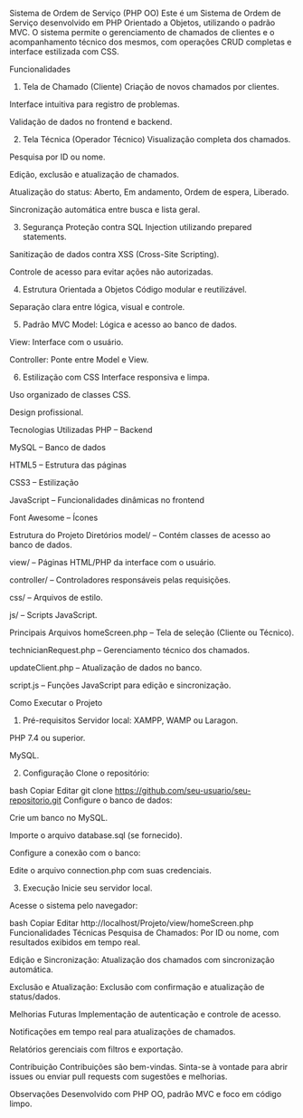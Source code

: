 Sistema de Ordem de Serviço (PHP OO)
Este é um Sistema de Ordem de Serviço desenvolvido em PHP Orientado a Objetos, utilizando o padrão MVC. O sistema permite o gerenciamento de chamados de clientes e o acompanhamento técnico dos mesmos, com operações CRUD completas e interface estilizada com CSS.

Funcionalidades
1. Tela de Chamado (Cliente)
Criação de novos chamados por clientes.

Interface intuitiva para registro de problemas.

Validação de dados no frontend e backend.

2. Tela Técnica (Operador Técnico)
Visualização completa dos chamados.

Pesquisa por ID ou nome.

Edição, exclusão e atualização de chamados.

Atualização do status: Aberto, Em andamento, Ordem de espera, Liberado.

Sincronização automática entre busca e lista geral.

3. Segurança
Proteção contra SQL Injection utilizando prepared statements.

Sanitização de dados contra XSS (Cross-Site Scripting).

Controle de acesso para evitar ações não autorizadas.

4. Estrutura Orientada a Objetos
Código modular e reutilizável.

Separação clara entre lógica, visual e controle.

5. Padrão MVC
Model: Lógica e acesso ao banco de dados.

View: Interface com o usuário.

Controller: Ponte entre Model e View.

6. Estilização com CSS
Interface responsiva e limpa.

Uso organizado de classes CSS.

Design profissional.

Tecnologias Utilizadas
PHP – Backend

MySQL – Banco de dados

HTML5 – Estrutura das páginas

CSS3 – Estilização

JavaScript – Funcionalidades dinâmicas no frontend

Font Awesome – Ícones

Estrutura do Projeto
Diretórios
model/ – Contém classes de acesso ao banco de dados.

view/ – Páginas HTML/PHP da interface com o usuário.

controller/ – Controladores responsáveis pelas requisições.

css/ – Arquivos de estilo.

js/ – Scripts JavaScript.

Principais Arquivos
homeScreen.php – Tela de seleção (Cliente ou Técnico).

technicianRequest.php – Gerenciamento técnico dos chamados.

updateClient.php – Atualização de dados no banco.

script.js – Funções JavaScript para edição e sincronização.

Como Executar o Projeto
1. Pré-requisitos
Servidor local: XAMPP, WAMP ou Laragon.

PHP 7.4 ou superior.

MySQL.

2. Configuração
Clone o repositório:

bash
Copiar
Editar
git clone https://github.com/seu-usuario/seu-repositorio.git
Configure o banco de dados:

Crie um banco no MySQL.

Importe o arquivo database.sql (se fornecido).

Configure a conexão com o banco:

Edite o arquivo connection.php com suas credenciais.

3. Execução
Inicie seu servidor local.

Acesse o sistema pelo navegador:

bash
Copiar
Editar
http://localhost/Projeto/view/homeScreen.php
Funcionalidades Técnicas
Pesquisa de Chamados: Por ID ou nome, com resultados exibidos em tempo real.

Edição e Sincronização: Atualização dos chamados com sincronização automática.

Exclusão e Atualização: Exclusão com confirmação e atualização de status/dados.

Melhorias Futuras
Implementação de autenticação e controle de acesso.

Notificações em tempo real para atualizações de chamados.

Relatórios gerenciais com filtros e exportação.

Contribuição
Contribuições são bem-vindas.
Sinta-se à vontade para abrir issues ou enviar pull requests com sugestões e melhorias.

Observações
Desenvolvido com PHP OO, padrão MVC e foco em código limpo.
